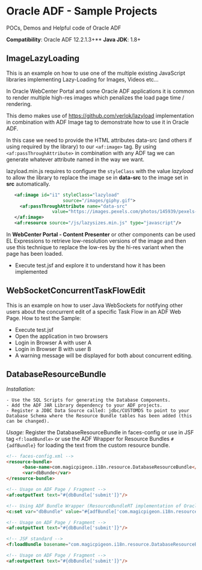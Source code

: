 # Oracle ADF - Sample Projects
POCs, Demos and Helpful code of Oracle ADF

**Compatibility**: Oracle ADF 12.2.1.3+**
**Java JDK**: 1.8+

## ImageLazyLoading

This is an example on how to use one of the multiple existing JavaScript libraries implementing Lazy-Loading for Images, Videos etc...

In Oracle WebCenter Portal and some Oracle ADF applications it is common to render multiple high-res images which penalizes the load page time / rendering.

This demo makes use of https://github.com/verlok/lazyload implementation in combination with ADF Image tag to demonstrate how to use it in Oracle ADF.

In this case we need to provide the HTML attributes data-src (and others if using required by the library) to our ```<af:image>``` tag. By using ```<af:passThroughAttribute>``` in combination with any ADF tag we can generate whatever attribute named in the way we want.

lazyload.min.js requires to configure the ```styleClass``` with the value *lazyload* to allow the library to replace the image se in **data-src** to the image set in **src** automatically.

```xml
   <af:image id="i1" styleClass="lazyload"
                     source="/images/giphy.gif">
     <af:passThroughAttribute name="data-src"
                 value="https://images.pexels.com/photos/145939/pexels-photo-145939.jpeg?auto=compress&amp;cs=tinysrgb&amp;h=750&amp;w=1260"/>
   </af:image>
   <af:resource source="/js/lazysizes.min.js" type="javascript"/>
```

In **WebCenter Portal - Content Presenter** or other components can be used EL Expressions to retrieve low-resolution versions of the image and then use this technique to replace the low-res by the hi-res variant when the page has been loaded.

- Execute test.jsf and explore it to understand how it has been implemented

## WebSocketConcurrentTaskFlowEdit
This is an example on how to user Java WebSockets for notifying other users about the concurrent edit of a specific Task Flow in an ADF Web Page.
How to test the Sample:
- Execute test.jsf
- Open the application in two browsers
- Login in Browser A with user A
- Login in Browser B with user B
- A warning message will be displayed for both about concurrent editing.

## DatabaseResourceBundle

*Installation:*

    - Use the SQL Scripts for generating the Database Components.
    - Add the ADF JAR Library dependency to your ADF projects.
    - Register a JDBC Data Source called: jdbc/CUSTOMDS to point to your Database Schema where the Resource Bundle tables has been added (this can be changed).

*Usage:* Register the DatabaseResourceBundle in faces-config or use in JSF tag ```<f:loadBundle>``` or use the ADF Wrapper for Resource Bundles ```#{adfBundle}``` for loading the text from the custom resource bundle.

```html
<!-- faces-config.xml -->
<resource-bundle>
      <base-name>com.magicpigeon.i18n.resource.DatabaseResourceBundle</base-name>
      <var>dbBunde</var>
</resource-bundle>

<!-- Usage on ADF Page / Fragment -->
<af:outputText text="#{dbBundle['submit']}"/>

<!-- Using ADF Bundle Wrapper (ResourceBundleRT implementation of Oracle) -->
<c:set var="dbBundle" value="#{adfBundle['com.magicpigeon.i18n.resource.DatabaseResourceBundle']"/>

<!-- Usage on ADF Page / Fragment -->
<af:outputText text="#{dbBundle['submit']}"/>

<!-- JSF standard -->
<f:loadBundle basename="com.magicpigeon.i18n.resource.DatabaseResourceBundle" var="dbBundle"/>

<!-- Usage on ADF Page / Fragment -->
<af:outputText text="#{dbBundle['submit']}"/>
```
